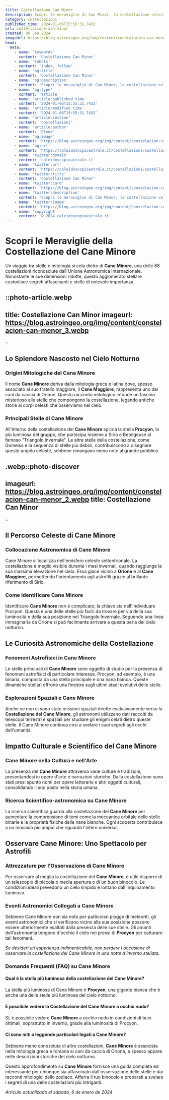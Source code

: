 ```yaml
---
title: Costellazione Can Minor
description: Scopri le meraviglie di Can Minor, la costellazione celeste; stelle, mitologia e come identificarla nel cielo notturno italiano. 🌟✨
category: costellazioni
published_time: 2024-01-06T15:55:31.743Z
url: costellazione-can-minor
created: 06 Jan 2024
imageUrl: https://blog.astroingeo.org/img/content/constelacion-can-menor_3.webp
head:
  meta:
    - name: 'keywords'
      content: 'Costellazione Can Minor'
    - name: 'robots'
      content: 'index, follow'
    - name: 'og:title'
      content: 'Costellazione Can Minor'
    - name: 'og:description'
      content: 'Scopri le meraviglie di Can Minor, la costellazione celeste; stelle, mitologia e come identificarla nel cielo notturno italiano. 🌟✨'
    - name: 'og:type'
      content: 'article'
    - name: 'article:published_time'
      content: '2024-01-06T15:55:31.743Z'
    - name: 'article:modified_time'
      content: '2024-01-06T15:55:31.743Z'
    - name: 'article:section'
      content: 'costellazioni'
    - name: 'article:author'
      content: 'Elena'
    - name: 'og:image'
      content: 'https://blog.astroingeo.org/img/content/constelacion-can-menor_3.webp'
    - name: 'og:url'
      content: 'https://caleidoscopioastrale.it/costellazioni/costellazione-can-minor'
    - name: 'twitter:domain'
      content: 'caleidoscopioastrale.it'
    - name: 'twitter:url'
      content: 'https://caleidoscopioastrale.it/costellazioni/costellazione-can-minor'
    - name: 'twitter:title'
      content: 'Costellazione Can Minor'
    - name: 'twitter:card'
      content: 'https://blog.astroingeo.org/img/content/constelacion-can-menor_3.webp'
    - name: 'twitter:description'
      content: 'Scopri le meraviglie di Can Minor, la costellazione celeste; stelle, mitologia e come identificarla nel cielo notturno italiano. 🌟✨'
    - name: 'twitter:image'
      content: 'https://blog.astroingeo.org/img/content/constelacion-can-menor_3.webp'
    - name: 'copyright'
      content: '© 2024 caleidoscopioastrale.it'
---
```

# Scopri le Meraviglie della Costellazione del Cane Minore

Un viaggio tra stelle e mitologia si cela dietro di **Cane Minore**, una delle 88 costellazioni riconosciute dall'Unione Astronomica Internazionale. Nonostante le sue dimensioni ridotte, questo agglomerato stellare custodisce segreti affascinanti e stelle di notevole importanza.

::photo-article.webp
---
title: Costellazione Can Minor
imageurl: https://blog.astroingeo.org/img/content/constelacion-can-menor_3.webp
---
::

## Lo Splendore Nascosto nel Cielo Notturno

### Origini Mitologiche del Cane Minore

Il nome **Cane Minore** deriva dalla mitologia greca e latina dove, spesso associato al suo fratello maggiore, il **Cane Maggiore**, rappresenta uno dei cani da caccia di Orione. Questo racconto mitologico infonde un fascino misterioso alle stelle che compongono la costellazione, legando antiche storie ai corpi celesti che osserviamo nel cielo.

### Principali Stelle di Cane Minore

All'interno della costellazione del **Cane Minore** spicca la stella **Procyon**, la più luminosa del gruppo, che partecipa insieme a Sirio e Betelgeuse al famoso "Triangolo Invernale". Le altre stelle della costellazione, come Gomeisa e la sequenza di stelle più deboli, contribuiscono a disegnare questo angolo celeste, sebbene rimangano meno note al grande pubblico.

.webp::photo-discover
---
imageurl: https://blog.astroingeo.org/img/content/constelacion-can-menor_2.webp
title: Costellazione Can Minor
---
::

## Il Percorso Celeste di Cane Minore

### Collocazione Astronomica di Cane Minore

Cane Minore si localizza nell'emisfero celeste settentrionale. La costellazione è meglio visibile durante i mesi invernali, quando raggiunge la sua massima elevazione nel cielo. Essa giace vicino a **Orione** e al **Cane Maggiore**, permettendo l'orientamento agli astrofili grazie al brillante riferimento di Sirio.

### Come Identificare Cane Minore

Identificare **Cane Minore** non è complicato; la chiave sta nell'individuare Procyon. Questa è una delle stelle più facili da trovare per via della sua luminosità e della sua posizione nel Triangolo Invernale. Seguendo una linea immaginaria da Orione si può facilmente arrivare a questa perla del cielo notturno.

## Le Curiosità Astronomiche della Costellazione

### Fenomeni Astrofisici in Cane Minore

Le stelle principali di **Cane Minore** sono oggetto di studio per la presenza di fenomeni astrofisici di particolare interesse. Procyon, ad esempio, è una binaria, composta da una stella principale e una nana bianca. Queste dinamiche stellari offrono una finestra sugli ultimi stadi evolutivi delle stelle.

### Esplorazioni Spaziali e Cane Minore

Anche se non ci sono state missioni spaziali dirette esclusivamente verso la **Costellazione del Cane Minore**, gli astronomi utilizzano dati raccolti da telescopi terrestri e spaziali per studiare gli enigmi celati dietro queste stelle. Il Cane Minore continua così a svelare i suoi segreti agli occhi dell'umanità.

## Impatto Culturale e Scientifico del Cane Minore

### Cane Minore nella Cultura e nell'Arte

La presenza del **Cane Minore** attraversa varie culture e tradizioni, presentandosi in opere d'arte e narrazioni storiche. Dalla costellazione sono stati presi spunto nomi per opere letterarie e altri oggetti culturali, consolidando il suo posto nella storia umana.

### Ricerca Scientifico-astronomica su Cane Minore

La ricerca scientifica guarda alla costellazione del **Cane Minore** per aumentare la comprensione di temi come la meccanica orbitale delle stelle binarie e le proprietà fisiche delle nane bianche. Ogni scoperta contribuisce a un mosaico più ampio che riguarda l'intero universo.

## Osservare Cane Minore: Uno Spettacolo per Astrofili

### Attrezzature per l'Osservazione di Cane Minore

Per osservare al meglio la costellazione del **Cane Minore**, è utile disporre di un telescopio di piccola o media apertura o di un buon binocolo. Le condizioni ideali prevedono un cielo limpido e lontano dall'inquinamento luminoso.

### Eventi Astronomici Collegati a Cane Minore

Sebbene Cane Minore non sia noto per particolari piogge di meteoriti, gli eventi astronomici che si verificano vicino alla sua posizione possono essere ulteriormente esaltati dalla presenza delle sue stelle. Gli amanti dell'astronomia tengono d'occhio il cielo nei pressi di **Procyon** per catturare tali fenomeni.

_Se desideri un'esperienza indimenticabile, non perdere l'occasione di osservare la costellazione del Cane Minore in una notte d'inverno stellata._

### Domande Frequenti (FAQ) su Cane Minore

#### Qual è la stella più luminosa della costellazione del Cane Minore?
La stella più luminosa di Cane Minore è **Procyon**, una gigante bianca che è anche una delle stelle più luminose del cielo notturno.

#### È possibile vedere la Costellazione del Cane Minore a occhio nudo?
Sì, è possibile vedere **Cane Minore** a occhio nudo in condizioni di buio ottimali, soprattutto in inverno, grazie alla luminosità di Procyon.

#### Ci sono miti o leggende particolari legati a Cane Minore?
Sebbene meno conosciuta di altre costellazioni, **Cane Minore** è associata nella mitologia greca e romana ai cani da caccia di Orione, e spesso appare nelle descrizioni storiche del cielo notturno.

Questo approfondimento su **Cane Minore** fornisce una guida completa ed interessante per chiunque sia affascinato dall'osservazione delle stelle e dai racconti mitologici dello zodiaco. Afferra il tuo binocolo e preparati a svelare i segreti di una delle costellazioni più intriganti.

_Artículo actualizado el sábado, 6 de enero de 2024_
